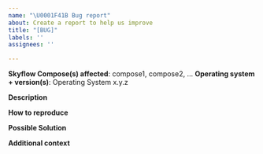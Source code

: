 ```yaml
---
name: "\U0001F41B Bug report"
about: Create a report to help us improve
title: "[BUG]"
labels: ''
assignees: ''

---
```


**Skyflow Compose(s) affected**: compose1, compose2, ...
**Operating system + version(s)**: Operating System x.y.z

**Description**  
<!-- A clear and concise description of the problem. -->

**How to reproduce**  
<!-- If is usage issue just type what you done to get the problem else paste your code and/or config needed to reproduce the problem. -->

**Possible Solution**  
<!--- Optional: only if you have suggestions on a fix/reason for the bug -->

**Additional context**  
<!-- Optional: any other context about the problem: log messages, screenshots, etc. -->
